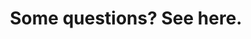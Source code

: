 ---
title: Some questions? See here.
description: >-
  We have a cool article with a lot tips & trick that you can use.
link: https://paneek.blogspot.com/2017/03/tips-tricks-for-virtual-tours-at-paneek.html
text_link: Go to article.
general:
  title: General
  elements:
    - link: '#whatispaneek'
      text: What is paneek ?
    - link: '#uploadnothinghappen'
      text: I have uploaded a 360 image but nothing happened
    - link: '#paypalnothinghappen'
      text: I have Paid a subscription with paypal but nothing happened
    - link: '#cancancel'
      text: Can I cancel my subscriptions ?
    - link: '#cancelwithcontent'
      text: If I cancel my subscriptions what happen with all my content ?
    - link: '#responsivecompatibility'
      text: What is the compatibility with browsers and mobile devices ?
    - link: '#includedinpaid'
      text: What is included in the paid account ?
    - link: '#nadirlogo'
      text: What is Nadir Logo ?
    - link: '#carefulwithcnp'
      text: Why you should be careful with copy and paste text in the editor ?
    - link: '#onlyurl'
      text: Why does paneek only use url for images and icons ?
    - link: '#copyrightoption'
      text: What is "Copyright text" option ?
    - link: '#navigationmode'
      text: What is "Navigation mode"?
    - link: '#stylewindow'
      text: What is "style window for the information" option ?
    - link: '#whatarecategories'
      text: What are "categories"?
    - link: '#whatistranslation'
      text: What is "translation" option ?
    - link: '#whatismapconnections'
      text: What is Map Connections ?
tours:
  title: About tours
  elements:
    - link: '#appearingooglemaps'
      text: Will my tours appear in google maps or google street view ?
    - link: '#arrowdestinations'
      text: How to use the arrow destinations mode in your tours ?
    - link: '#developeroptions'
      text: What is developer options ?
    - link: '#whatispreloadpanos'
      text: What is "Preload all panoramas" ?
    - link: '#usepoveditor'
      text: How to use POV Editor ?
    - link: '#selectpanoramasoption'
      text: What is "Select panoramas to show name after Drag" option ?
    - link: '#compassoroption'
      text: What is "Compass orientation help" option ?
    - link: '#listmode'
      text: How to use the list mode in you tours ?
    - link: '#floorplan'
      text: How to use the floor plan mode in you tours ?
    - link: '#usehostpotnavigation'
      text: How to use the hotspots navigation mode in your tours ?
    - link: '#dontopeninfooption'
      text: What is "Don't open the information at the start" option ?
    - link: '#externallinkoption'
      text: What is "open tour on External link" option ?
    - link: '#removegoogle'
      text: Can I remove the logo of Google ?
    - link: '#vrontours'
      text: Can I use virtual reality (VR) Headset on tours ?
    - link: '#downloadtour'
      text: Can I download my virtual tour ?
sound:
  title: About Sound
  elements:
    - link: '#backgroundsound'
      text: What is Background Sound ?
    - link: '#whyminivideo'
      text: Why is there a mini video on my tour and panorama ?
    - link: '#notreponmobile'
      text: On mobile devices, my sound is not reproduce, Why ?
hostpot:
  title: About Hostpot
  elements:
    - link: '#descperhostpot'
      text: Could you give a description of each hotspot ?
    - link: '#audioguidesync'
      text: What is Audio guide synchronization?
panorama:
  title: About Panorama
  elements:
    - link: '#panimportfromgoogle'
      text: After a period of time a panorama imported from google is located in other place ?
minimap:
  title: Mini map of routes
  elements:
    - link: '#whatismaporeditor'
      text: What is Map of routes editor ?
    - link: '#whatisdistance'
      text: What is "distance" on the Map of routes editor ?
image:
  title: About Image/Photo
  elements:
    - link: '#whatis360pan'
      text: What is a 360 panorama image ?
    - link: '#createmy360pan'
      text: How can I create my own 360 panorama images ?
    - link: '#whatmobilecreate360'
      text: What mobile phones models can create 360 images ?
content:
  - title: What is paneek ?
    id: whatispaneek
    answer: >-
      Paneek is an interactive media platform that will help you to create more engaging tours by adding rich media like links,photos,videos,product catalogs and more. Use Paneek to create interactive tours using the Google Maps street view technology in minutes!. You only need upload a panoramic image.<a href="">hola</a>
  - title: I have uploaded a 360 image but nothing happened
    id: uploadnothinghappen
    answer: >-
      When you upload an image, this image need to be processed in our server first. The process take a few minutes after this we send you an email with the notification. Sometimes the email could not appear in your inbox for many reasons. In case you should come back to paneek and check if the panorama was created. In case that you noticed that the panorama is not created after 15 minutes or more, please send us a message reporting the problem.
  - title: I have Paid a subscription with paypal but nothing happened
    id: paypalnothinghappen
    answer: >-
      We will send you an email in the next 20 minutes with the confirmation. Normal support hours are 9 AM to 9 PM Eastern time. Our goal is to respond to your inquiry within 1 business day. If you never received the email please contact us via email.
  - title: Can I cancel my subscriptions ?
    id: cancancel
    answer: >-
      In paneek we do not have subscriptions, you only paid once. After that period of time, your account go back to normal.
  - title: If I cancel my subscriptions what happen with all my content ?
    id: cancelwithcontent
    answer: >-
      Your content will be still available but it will be Limited of how many times your tours can be loaded. (According our judgement)
  - title: What is the compatibility with browsers and mobile devices ?
    id: responsivecompatibility
    answer: >-
      Para Google chrome desktop y Google chrome mobile 100%, en Mozilla firefox desktop 70%, en Safari desktop y Safari mobile iphone 60% y para Iphone and ipads 60%.
  - title: What is included in the paid account ?
    id: includedinpaid
    answer: >-
      Online support: If you have problem in the process of creating your tours we can help you. (english and spanish), all advertisements are removed, in the period of time of you paid account, your tours can be loaded unlimited of times  Add background sound in your tours is enabled.
  - title: What is Nadir Logo ?
    id: nadirlogo
    answer: >-
      Is a logo that will be place at the bottom of your tour or panorama. More info about Nadir.  Be careful only works perfect in browsers that support spherical projection like Google Chrome desktop and others. So test it in all the browsers of your target audience.
  - title: Why you should be careful with copy and paste text in the editor ?
    id: carefulwithcnp
    answer: >-
      You can copy and paste text from any place but when you do this, you are copying all the style of the text that include: font , color , margin , font-size, etc.
  - title: Why does paneek only use url for images and icons ?
    id: onlyurl
    answer: >-
      We avoid this additional cost and we can offer a free plan for users.   
  - title: What is "Copyright text" option ?
    id: copyrightoption
    answer: >-
      Is a tiny text that will appear at the right bottom of your virtual tour. This text only apply to panoramas uploaded. (only paid accounts)
  - title: What is "Copyright text" option ?
    id: copyrightoption
    answer: >-
      Is a tiny text that will appear at the right bottom of your virtual tour. This text only apply to panoramas uploaded. (only paid accounts)
  - title: What is "Navigation mode"?
    id: navigationmode
    answer: >-
      You can choose what mode the users will use to navigate in your virtual tour. You have 2 options "Arrow mode" and "Hotspot mode", Additionally you can add a list or a floor plan in order to help the navigation.  If you only want the floor plan or the list of destinations, you can set navigation mode to "none".
  - title: What is "style window for the information" option ?
    id: stylewindow
    answer: >-
      This is the style of the first window that you see when the tour or panorama is loaded. Just select the style and save it later visit your tour.
  - title: What are "categories" ?
    id: whatarecategories
    answer: >-
      Categories is just a way to organize your content. You can add any name that you want, later you can use this categories to search your panoramas. You can add multiple categories ex: 2017, garden, hourse.
  - title: What is "translation" option ?
    id: whatistranslation
    answer: >-
      You can select a language for your tours.
  - title: What is Map Connections ?
    id: whatismapconnections
    answer: >-
      Is an overview of how all the panoramas are connected in your tours. In this way you can verify if you forget something or possible errors.
  - title: Will my tours appear in google maps or google street view ?
    id: appearingooglemaps
    answer: >-
      Sadly not, In paneek you are creating custom tours with your own images, They won't appear in searchs in google. If you want that you need a trusted professional for hire can help you more easily create and publish your virtual tour on Google.
  - title: How use the arrows destinations in your tours ?
    id: arrowdestinations
    answer: >-
      You have available 8 directions for each panorama in your tour.\n These directions are in degrees, each arrow represent a direction.  Directions are represented in : 0,45,90,135,180,225,270,315 degrees in total sum 360°. You can choose any you like.  At the right side of each arrow, you have a list of alls the panoramas available in your tour. You just need to select the panorama that you want to load when the user click on that arrow. Automatically the preview is updated and you can click on the arrows to test them. (Be be careful if the option "navigation mode" is set to "only List", you won't be able to see the arrow in your map)  Important: Do not forget add arrows to go back to the previous panorama, or your visitor will be stuck.  This Navigation mode is know like "Arrows" remember that you also have the "List" mode. But you can not have both in the same time.  Each panorama will be loaded in the same point of view (position) that was saved. So if you want that a panorama will be loaded in one particular direction of your image, you should go to that panorama, go to the edit and drag the panorama pointing out where you want and save it.
  - title: What is developer options ?
    id: developeroptions
    answer: >-
      This section is only for Web developers. If you want to insert a virtual tour on your website, you should show the next link to the person in charge of creating your site. With these options, you will be able to create your own hotspots and load panoramas using Javascript code.  How to use connect with paneek.
  - title: What is "Preload all panoramas" ?
    id: whatispreloadpanos
    answer: >-
      If you turn on this option, all panoramas(only uploaded) will be preloaded when the tour start. This can improve the loading of panoramas meanwhile the user is navigating. But be careful, do not do this if you know that your users are using mobile network because you will spend of their mobile data. It can be useful for small tours, maybe 1-5 panormas. But is not recommended for bigger tour, Only use this option if you know that your users are using WIFI.  In average a unique panorama will load 1mb of images, you can use this information to know the size of your tour.
  - title: How to use POV Editor ?
    id: usepoveditor
    answer: >- 
      By default, all panoramas in your tour are loaded in the same direction of the previous panorama visited. With the POV editor you can change the "point of view" (POV) for all the panoramas inside a tour. In this way, you can define the direction where a panorama should be pointed when is loaded for first time only, subsequent visits to the same panorama will not take effect. See the following video for an explanation.  Video in English and Español.
  - title: What is "Select panoramas to show name after Drag" option ?
    id: selectpanoramasoption
    answer: >-
      During the process of dragging the scene the name of the current panorama loaded will appear. You can choose in which panoramas you would like show the name.
  - title: What is "Compass orientation help" option ?
    id: compassoroption
    answer: >-
      On big tours, users can easily lose orientation of where they are. In these cases, you can add a compass to help them to know where is the north. In order to use this option, you must open the compass editor and set where is the north in each uploaded panorama.  If you set the north in all panoramas, we can build a mini map with all routes that users need to walk through inside your tours. This minimap is auto generated and sometimes can not be correct due to the big possibilities of routes. In this cases, you can hide the minimap, setting the option "Show minimap of routes" to false.  Note: minimap only works with navigation mode : arrows and hotspots. Map of routes only work with tours with one single floor plan . What I mean is : If you have stairs or elevators won't work because we can not represent those items in a 2D map. If this if your case please consider the creation of an independent tour for each floor plan
  - title: How use the list mode in you tours ?
    id: listmode
    answer: >-
      Mode list is an alternative to the arrow destination mode. You visitor will see a list instead of the classic arrows.  Depending of the number of panoramas added in your tour, you will see the same number of items on the list.
      By default all items will have the same that the corresponding panorama. But you can change it, if you want. With the input at the bottom of each item list you can customize the name.  Also you can set a image presentation for the list that will appear at the top of the list.  This Navigation mode is know like "list" remember that you also have the "arrow" mode. But you can not have both in the same time.  (Be be careful if the option "navigation mode" is set to "only List", you won't be able to see the arrow in your map)  Each panorama will be loaded in the same point of view (position) that was saved. So if you want that a panorama will be loaded in one particular direction of your image, you should go to that panorama, go to the edit and drag the panorama pointing out where you want and save it.
  - title: How to use the floor plan mode in you tours ?
    id: floorplan
    answer:  >- 
      You have 2 options of floor plan, that are available on tour edition only
      Floor plan image: You can use this services to create your floor plans: https://home.by.me/en/
      Floor plan map Each panorama will be loaded in the same point of view (position) that was saved. So if you want that a panorama will be loaded in one particular direction of your image, you should go to that panorama, go to the edit and drag the panorama pointing out where you want and save it.
  - title: How to use the hotspots navigation mode in your tours ?
    id: usehostpotnavigation
    answer: >-
      In this mode you can use hotspots to load locations, is goood for virtual tours that do not have a simple orientation. Please see this video. Color and custom icons are only available for paid accounts.
  - id: dontopeninfooption
    title: What is "Don't open the information at the start" option ?
    answer: >-
      With this option, you can avoid open the information window at the start of your virtual tour or panorama. (only paid accounts)
  - id: externallinkoption
    title: What is "open tour on External link" option ?
    answer: >-
      This option is only useful if you have inserted your tour on your website. Users can use this button to open the tour in another tab.
  - id: removegoogle
    title: Can I remove the logo of Google ?
    answer: >-
      Sorry, not allowed under Google Maps/Google Earth Terms of Service. "Section 10.1.1 (b) No Hiding of Identity. You must not hide or mask from Google the identity of your Maps API Implementation as it uses the Service, including by failing to follow the identification conventions listed in the Maps APIs Documentation." Even CNN, and NBC Nightly News have to have the Google logo displayed at all times.
  - id: vrontours
    title: Can I use virtual reality (VR) Headset on tours ?
    answer: >-
      Tours on paneek are virtual tours(First generation), this mean that you can not use VR headset or cardboard. There are 3 types of virtual tours.  Tour VR: These are virtual tour that use witj the headset VR.  Tour AR: These are of this type, see the video  Virtual Tour (First generation): Are the tour that use paneek and you need use the mouse to navigate.  For the moment paneek not support VR headset however, it's a great idea! In fact, we already have this in our development pipeline as it was suggested before as well. In the meantime, you can see what we're currently working on in our product roadmap
  - id: downloadtour
    title: Can I download my virtual tour ?
    answer: >-
      Not for the moment, we have this feature in our list of things to do.
  - id: backgroundsound
    title: What is Background Sound ?
    answer: >-
      Is a sound that you can add in your tours and panoramas. You have 3 options:  Mp3 files: Panoramas will have at the bottom tiny controls of audio. This is the best option to use.  youtube videos: Panoramas will have a mini video, this is a little annoying but if you do not mind you can use it.  Each individual panorama can has a background sound and every time a panorama is loaded, the sound will be downloaded and play it. This mean that if you add lots of sounds your users will be downloading all these files and the tour could be slow. Be careful with this.  If a tour and panorama ave a background in the same time. The tour sound will be played.
  - id: whyminivideo
    title: Why is there a mini video on my tour and panorama ?
    answer: >-
      If you are using a youtube video like background sound this is mandatory according to the Youtube API Terms of services and we can not do nothing about it.  GOOGLE: [Prohibited] separate, isolate, or modify the audio or video components of any YouTube audiovisual content made available through the YouTube API;  If you do not want this minivideo, please use a mp3 file url.
  - id: notreponmobile
    title: On mobile devices, my sound is not reproduce, Why ?
    answer: >-
      Sadly, on mobile devices Background sound is not working correctly. We are working hard in order to fix it.  Additionally autoplay cannot be done on iOS devices (iPhone, iPad, iPod touch) and Android, because of the high amout of traffic you can use on mobile networks for your visitor. Visitor need to press the play button, is a business decision of these companies.
  - id: descperhostpot
    title: Could you give a description of each hotspot ?
    answer: >-
      + Hotspot Text
        - Useful for long text. You can use the editor to add imagenes too.
      + Hotspot Link 
        - You can add one unique link or several links. Each link will open in an new tab in your browser.
      + Hotspot Image
        - Open a gallery of images. All web images format are supported. You need the link of the image
      + Hotspot Video
        - Open a gallery of video. Only youtube and vimeo links are supported
      + Hotspot Embed
        - This type is for users that have knowledge in programming websites. You can put html code in this hotspot.
      + Hotspot Twitter
        - You can insert the timeline of your twitter account. You only need the ID of a timeline widget to be rendered. Please check this link to know how get this id. Programming knowledge is needed.
      + Hotspot Facebook
        - You can insert the timeline of your facebook account. You only need the url of your facebook Page. Please check this link to know how to create the widget link.  Programming knowledge is needed.
      + Hotspot Catalogue
        - Useful to create Gallery of items. Each item can have a link , a price , an image and title. See the video
      + Hotspot Search Engine
        - You can setup this hotspot to open a search web engine to search anything you want. After a user click on this hotspot a new tab is opened in the browser and automatically will show to the user the results of the seach. Ex:
        -If you have a panorama inside a museum, you can add a hotspot to open google and automatically show all relevant information for a piece of art or videos in youtube.
      + Hotspot Placeholder
        - if you only want to locate an icon in a place without interaction, this hotspot is for you. Placeholder is just an icon without nothing more.
      + Hotspot Tiny content
        - Show a short text or a small image. Images should have a Height of 220px Max for images
      + Hotspot Card
        - You have 4 different templates to use. Is a mini content that will appear in your your tour. See the video
      + Hotspot Sound
        - You can add a mp3 url sound that it will be reproduce after click on the hotspot.
  - id: audioguidesync
    title: What is Audio guide synchronization?
    answer: >-
      You can move the panorama according to one audio file. With this you can create tutorials and voice instructions. If you are using media library you do not have to worry about CORS    
  - id: panimportfromgoogle
    title: After a period of time a panorama imported from google is located in other place ?
    answer: >-
      Panorama imported from Google could change of location after a period of time. This is because Google maps is constantly updating the panorama and locations. To solve this you need edit the panorama and import it again to get the new location.
  - id: whatismaporeditor
    title: What is Map of routes editor ?
    answer: >-
      By default, all routes on the mini map have a distance of 1 unit. This may cause that the routes look strange because all have the same distance. In this editor, you can change the distance for each route with the correct.

      You just need to click on each line on the map or click in the items list at your right side.
  - id: whatisdistance
    title: What is "distance" on the Map of routes editor ?
    answer: >-
      By default, all routes on the mini map have a distance of 1 unit. This unit can be anything you want: meters, km, miles, etc.
      you can update this distance with any value you want. The important part here is that you need to decide what metric system to use and keep it in all the routes.
  - id: whatis360pan
    title: What is a 360 panorama image ?
    answer: >-
      Panoramic Photography is capturing images on a wider format, so as to include much more than what eyes can see naturally from a point. To capture a panoramic image, one needs a wider aspect ratio so that there is a view which is unobstructed of a vaster area. Examples
  - id: createmy360pan
    title: How can I create my own 360 panorama images ?
    answer: >-
      Check this post in our blog
  - id: whatmobilecreate360
    title: What mobile phones models can create 360 images ?    
    answer: >-
      You have to search a phone with a sensor called "gyroscope" Only these devices can produce good quality images.
---